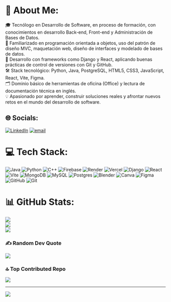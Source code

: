 # 👾 About Me:
🎓  Tecnólogo en Desarrollo de Software, en proceso de formación, con conocimientos en desarrollo Back-end, Front-end y Administración de Bases de Datos.<br>🧠 Familiarizado en programación orientada a objetos, uso del patrón de diseño MVC, maquetación web, diseño de interfaces y modelado de bases de datos.<br>🚀 Desarrollo con frameworks como Django y React, aplicando buenas prácticas de control de versiones con Git y GitHub.<br>🛠️ Stack tecnológico: Python, Java, PostgreSQL, HTML5, CSS3, JavaScript, React, Vite, Figma.<br>🗂️ Dominio básico de herramientas de oficina (Office) y lectura de documentación técnica en inglés.<br>💡 Apasionado por aprender, construir soluciones reales y afrontar nuevos retos en el mundo del desarrollo de software.


## 🌐 Socials:
[![LinkedIn](https://img.shields.io/badge/LinkedIn-%230077B5.svg?logo=linkedin&logoColor=white)](https://www.linkedin.com/in/wilmer-yulian-ulcue-velasco/) [![email](https://img.shields.io/badge/Email-D14836?logo=gmail&logoColor=white)](mailto:wilvelasco1006@gmail.com) 

# 💻 Tech Stack:
![Java](https://img.shields.io/badge/java-%23ED8B00.svg?style=flat&logo=openjdk&logoColor=white) ![Python](https://img.shields.io/badge/python-3670A0?style=flat&logo=python&logoColor=ffdd54) ![C++](https://img.shields.io/badge/c++-%2300599C.svg?style=flat&logo=c%2B%2B&logoColor=white) ![Firebase](https://img.shields.io/badge/firebase-%23039BE5.svg?style=flat&logo=firebase) ![Render](https://img.shields.io/badge/Render-%46E3B7.svg?style=flat&logo=render&logoColor=white) ![Vercel](https://img.shields.io/badge/vercel-%23000000.svg?style=flat&logo=vercel&logoColor=white) ![Django](https://img.shields.io/badge/django-%23092E20.svg?style=flat&logo=django&logoColor=white) ![React](https://img.shields.io/badge/react-%2320232a.svg?style=flat&logo=react&logoColor=%2361DAFB) ![Vite](https://img.shields.io/badge/vite-%23646CFF.svg?style=flat&logo=vite&logoColor=white) ![MongoDB](https://img.shields.io/badge/MongoDB-%234ea94b.svg?style=flat&logo=mongodb&logoColor=white) ![MySQL](https://img.shields.io/badge/mysql-4479A1.svg?style=flat&logo=mysql&logoColor=white) ![Postgres](https://img.shields.io/badge/postgres-%23316192.svg?style=flat&logo=postgresql&logoColor=white) ![Blender](https://img.shields.io/badge/blender-%23F5792A.svg?style=flat&logo=blender&logoColor=white) ![Canva](https://img.shields.io/badge/Canva-%2300C4CC.svg?style=flat&logo=Canva&logoColor=white) ![Figma](https://img.shields.io/badge/figma-%23F24E1E.svg?style=flat&logo=figma&logoColor=white) ![GitHub](https://img.shields.io/badge/github-%23121011.svg?style=flat&logo=github&logoColor=white) ![Git](https://img.shields.io/badge/git-%23F05033.svg?style=flat&logo=git&logoColor=white)
# 📊 GitHub Stats:
![](https://github-readme-stats.vercel.app/api?username=wilvelasco1006&theme=aura&hide_border=false&include_all_commits=false&count_private=false)<br/>
![](https://nirzak-streak-stats.vercel.app/?user=wilvelasco1006&theme=aura&hide_border=false)<br/>
![](https://github-readme-stats.vercel.app/api/top-langs/?username=wilvelasco1006&theme=aura&hide_border=false&include_all_commits=false&count_private=false&layout=compact)

### ✍️ Random Dev Quote
![](https://quotes-github-readme.vercel.app/api?type=horizontal&theme=radical)

### 🔝 Top Contributed Repo
![](https://github-contributor-stats.vercel.app/api?username=wilvelasco1006&limit=5&theme=aura&combine_all_yearly_contributions=true)

---
[![](https://visitcount.itsvg.in/api?id=wilvelasco1006&icon=4&color=3)](https://visitcount.itsvg.in)

<!-- Proudly created with GPRM ( https://gprm.itsvg.in ) -->

